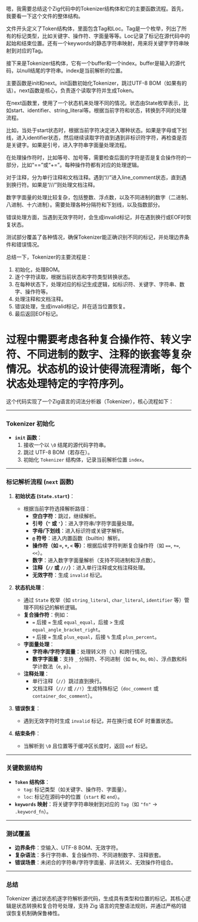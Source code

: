 嗯，我需要总结这个Zig代码中的Tokenizer结构体和它的主要函数流程。首先，我要看一下这个文件的整体结构。

文件开头定义了Token结构体，里面包含Tag和Loc。Tag是一个枚举，列出了所有的标记类型，比如关键字、操作符、字面量等等。Loc记录了标记在源代码中的起始和结束位置。还有一个keywords的静态字符串映射，用来将关键字字符串映射到对应的Tag。

接下来是Tokenizer结构体，它有一个buffer和一个index。buffer是输入的源代码，以null结尾的字符串。index是当前解析的位置。

主要函数是init和next。init函数初始化Tokenizer，跳过UTF-8 BOM（如果有的话）。next函数是核心，负责逐个读取字符并生成Token。

在next函数里，使用了一个状态机来处理不同的情况。状态由State枚举表示，比如start、identifier、string_literal等。根据当前字符和状态，转换到不同的处理流程。

比如，当处于start状态时，根据当前字符决定进入哪种状态。如果是字母或下划线，进入identifier状态，然后继续读取字符直到遇到非标识符字符，再检查是否是关键字。如果是引号，进入字符串字面量处理流程。

在处理操作符时，比如等号、加号等，需要检查后面的字符是否是复合操作符的一部分，比如“==”或“+=”。每种操作符都有对应的处理逻辑。

对于注释，分为单行注释和文档注释。遇到“//”进入line_comment状态，直到遇到换行符。如果是“///”则处理文档注释。

数字字面量的处理比较复杂，包括整数、浮点数，以及不同进制的数字（二进制、八进制、十六进制）。需要处理各种分隔符和下划线，以及指数部分。

错误处理方面，当遇到无效字符时，会生成invalid标记，并在遇到换行或EOF时恢复状态。

测试部分覆盖了各种情况，确保Tokenizer能正确识别不同的标记，并处理边界条件和错误情况。

总结一下，Tokenizer的主要流程是：

1. 初始化，处理BOM。
2. 逐个字符读取，根据当前状态和字符类型转换状态。
3. 在每种状态下，处理对应的标记生成逻辑，如标识符、关键字、字符串、数字、操作符等。
4. 处理注释和文档注释。
5. 错误处理，生成invalid标记，并在适当位置恢复。
6. 最后返回EOF标记。

过程中需要考虑各种复合操作符、转义字符、不同进制的数字、注释的嵌套等复杂情况。状态机的设计使得流程清晰，每个状态处理特定的字符序列。
================================================
这个代码实现了一个Zig语言的词法分析器（Tokenizer），核心流程如下：

---

### **Tokenizer 初始化**
- **`init` 函数**：
  1. 接收一个以 `\0` 结尾的源代码字符串。
  2. 跳过 UTF-8 BOM（若存在）。
  3. 初始化 `Tokenizer` 结构体，记录当前解析位置 `index`。

---

### **标记解析流程 (`next` 函数)**
1. **初始状态 (`State.start`)**：
   - 根据当前字符选择解析路径：
     - **空白字符**：跳过，继续解析。
     - **引号（`"` 或 `'`）**：进入字符串/字符字面量处理。
     - **字母/下划线**：进入标识符或关键字解析。
     - **`@` 符号**：进入内置函数（builtin）解析。
     - **操作符（如 `=`, `+`, `<` 等）**：根据后续字符判断复合操作符（如 `==`, `+=`, `<<`）。
     - **数字**：进入数字字面量解析（支持不同进制和浮点数）。
     - **注释（`//` 或 `///`）**：进入单行注释或文档注释处理。
     - **无效字符**：生成 `invalid` 标记。

2. **状态机处理**：
   - 通过 `State` 枚举（如 `string_literal`, `char_literal`, `identifier` 等）管理不同标记的解析逻辑。
   - **复合操作符**：例如：
     - `=` 后接 `=` 生成 `equal_equal`，后接 `>` 生成 `equal_angle_bracket_right`。
     - `+` 后接 `=` 生成 `plus_equal`，后接 `%` 生成 `plus_percent`。
   - **字面量处理**：
     - **字符串/字符字面量**：处理转义符（`\`）和跨行情况。
     - **数字字面量**：支持 `_` 分隔符、不同进制（如 `0x`, `0o`, `0b`）、浮点数和科学计数法（`e`, `p`）。
   - **注释处理**：
     - 单行注释（`//`）跳过直到换行。
     - 文档注释（`///` 或 `//!`）生成特殊标记（`doc_comment` 或 `container_doc_comment`）。

3. **错误恢复**：
   - 遇到无效字符时生成 `invalid` 标记，并在换行或 EOF 时重置状态。

4. **结束条件**：
   - 当解析到 `\0` 且位置等于缓冲区长度时，返回 `eof` 标记。

---

### **关键数据结构**
- **`Token` 结构体**：
  - `tag`: 标记类型（如关键字、操作符、字面量）。
  - `loc`: 标记在源码中的位置（`start` 和 `end`）。
- **`keywords` 映射**：将关键字字符串映射到对应的 `Tag`（如 `"fn"` → `.keyword_fn`）。

---

### **测试覆盖**
- **边界条件**：空输入、UTF-8 BOM、无效字符。
- **复杂语法**：多行字符串、复合操作符、不同进制数字、注释嵌套。
- **错误场景**：未闭合的字符串/字符字面量、非法转义、无效操作符组合。

---

### **总结**
Tokenizer 通过状态机逐字符解析源代码，生成具有类型和位置的标记。其核心逻辑是状态转换和复合符号处理，支持 Zig 语言的完整语法规则，并通过严格的错误恢复机制确保鲁棒性。